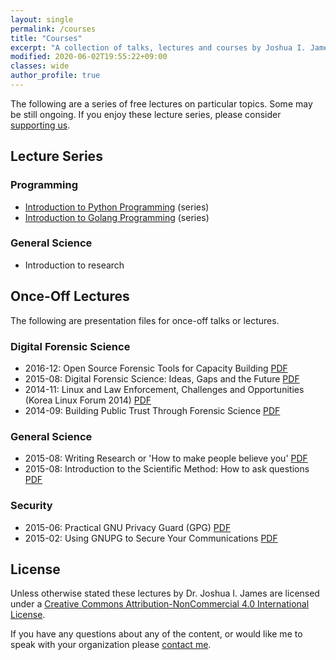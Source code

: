 ```yaml
---
layout: single
permalink: /courses
title: "Courses"
excerpt: "A collection of talks, lectures and courses by Joshua I. James."
modified: 2020-06-02T19:55:22+09:00
classes: wide
author_profile: true
---
```


The following are a series of free lectures on particular topics. Some may be still ongoing. If you enjoy these lecture series, please consider [supporting us](https://www.patreon.com/bePatron?u=16239620).

## Lecture Series

### Programming

* [Introduction to Python Programming](/python/) (series)
* [Introduction to Golang Programming](/golang/) (series)

### General Science

* Introduction to research

## Once-Off Lectures

The following are presentation files for once-off talks or lectures.

### Digital Forensic Science

* 2016-12: Open Source Forensic Tools for Capacity Building [PDF](/assets/pdf/DFIR-Building_Public_Trust_Through_Forensic_Science.pdf)
* 2015-08: Digital Forensic Science: Ideas, Gaps and the Future [PDF](/assets/pdf/DFIR-DFFuture2015.pdf)
* 2014-11: Linux and Law Enforcement, Challenges and Opportunities (Korea Linux Forum 2014) [PDF](/assets/pdf/DFIR-Linux_and_Law_Enforcement.pdf)
* 2014-09: Building Public Trust Through Forensic Science [PDF](/assets/pdf/DFIR-Open_Source_Forensic_Tools_for_Capacity_Building.pdf)

### General Science

* 2015-08: Writing Research or 'How to make people believe you' [PDF](/assets/pdf/Science-Logic_and_Writing.pdf)
* 2015-08: Introduction to the Scientific Method: How to ask questions [PDF](/assets/pdf/Science-Scientific_Method.pdf)

### Security

* 2015-06: Practical GNU Privacy Guard (GPG) [PDF](/assets/pdf/Security-Practical_GnuPG.pdf)
* 2015-02: Using GNUPG to Secure Your Communications [PDF](/assets/pdf/Security-Using_GnuPG.pdf)

## License

Unless otherwise stated these lectures by Dr. Joshua I. James are licensed under a [Creative Commons Attribution-NonCommercial 4.0 International License](http://creativecommons.org/licenses/by-nc/4.0/).

If you have any questions about any of the content, or would like me to speak with your organization please [contact me](/contact).
